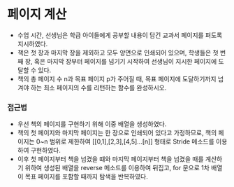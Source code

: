 # 페이지 계산
- 수업 시간, 선생님은 학급 아이들에게 공부할 내용이 담긴 교과서 페이지를 펴도록 지시하였다. 
- 책은 첫 장과 마지막 장을 제외하고 모두 양면으로 인쇄되어 있으며, 학생들은 첫 번째 장, 혹은 마지막 장부터 페이지를 넘기기 시작하여 선생님이 지시한 페이지에 도달할 수 있다.
- 책의 총 페이지 수 n과 목표 페이지 p가 주어질 때, 목표 페이지에 도달하기까지 넘겨야 하는 최소 페이지의 수를 리턴하는 함수를 완성하시오.

### 접근법
- 우선 책의 페이지를 구현하기 위해 이중 배열을 생성하였다.
- 책의 첫 페이지와 마지막 페이지는 한 장으로 인쇄되어 있다고 가정하므로, 책의 페이지는 0~n 범위로 제한하여 [[0,1],[2,3],[4,5]...[n]] 형태로 Stride 메소드를 이용하여 구현하였다.
- 이후 첫 페이지부터 책을 넘겼을 떄와 마지막 페이지부터 책을 넘겼을 때를 계산하기 위하여 생성된 배열을 reverse 메소드를 이용하여 뒤집고, for 문으로 1차 배열이 목표 페이지를 포함할 때까지 탐색을 반복하였다.

